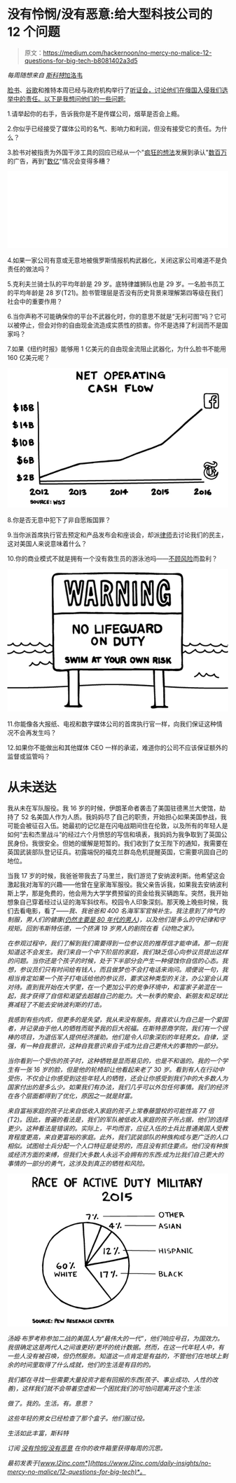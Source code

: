 # 没有怜悯/没有恶意:给大型科技公司的 12 个问题

> 原文：<https://medium.com/hackernoon/no-mercy-no-malice-12-questions-for-big-tech-b8081402a3d5>

*每周随想来自* [*斯科特*加洛韦](https://medium.com/u/a76508074bec?source=post_page-----b8081402a3d5--------------------------------)

[脸书](https://hackernoon.com/tagged/facebook)、[谷歌](https://hackernoon.com/tagged/google)和推特本周已经与政府机构举行了[听证会，讨论他们在俄国入侵我们选举中的责任。以下是我想问他们的一些问题:](https://www.washingtonpost.com/news/the-switch/wp/2017/10/31/facebook-google-and-twitter-are-set-to-testify-on-capitol-hill-heres-what-to-expect/?utm_term=.b0dcfd65c367)

1.请举起你的右手，告诉我你是不是传媒公司，烟草是否会上瘾。

2.你似乎已经接受了媒体公司的名气、影响力和利润，但没有接受它的责任。为什么？

3.脸书对被指责为外国干涉工具的回应已经从一个"[疯狂的想法](https://www.theguardian.com/technology/2016/nov/10/facebook-fake-news-us-election-mark-zuckerberg-donald-trump)发展到承认"[数百万](https://www.theverge.com/2017/10/2/16405974/facebook-russian-election-ads-10-million-viewers)的广告，再到"[数亿](https://www.nytimes.com/2017/10/30/technology/facebook-google-russia.html?_r=1)"情况会变得多糟？

![](img/c1d4400f6daf006234d598c697d65243.png)

4.如果一家公司有意或无意地被俄罗斯情报机构武器化，关闭这家公司难道不是负责任的做法吗？

5.克利夫兰骑士队的平均年龄是 29 岁。底特律雄狮队也是 29 岁。一名脸书员工的平均年龄是 28 岁(T21)。脸书管理层是否没有历史背景来理解第四等级在我们社会中的重要作用？

6.当你声称不可能确保你的平台不武器化时，你的意思不就是“无利可图”吗？它可以被停止，但会对你的自由现金流造成实质性的损害。你不是选择了利润而不是国家吗？

7.如果《纽约时报》能够用 1 亿美元的自由现金流阻止武器化，为什么脸书不能用 160 亿美元呢？

![](img/8a5a34402c3c9931feb314c7bcdb82ab.png)

8.你是否无意中犯下了非自愿叛国罪？

9.当你派首席执行官去预定和产品发布会和座谈会，却派[律师](https://www.recode.net/2017/10/31/16562342/facebook-russia-congress-google-twitter-lawyers-ads)去讨论我们的民主，这对美国人来说意味着什么？

10.你的商业模式不就是拥有一个没有救生员的游泳池吗——[不顾](http://www.reuters.com/article/us-facebook-results/facebook-profit-soars-with-no-sign-of-impact-from-russia-scandal-idUSKBN1D15SS)[风险](https://www.washingtonpost.com/business/economy/russians-took-a-page-from-corporate-america-by-using-facebook-tool-to-id-and-influence-voters/2017/10/02/681e40d8-a7c5-11e7-850e-2bdd1236be5d_story.html?utm_term=.ee55a821a552)而盈利？

![](img/bbf1f8666a67ba71d88aa8cf966950f5.png)

11.你能像各大报纸、电视和数字媒体公司的首席执行官一样，向我们保证这种情况不会再发生吗？

12.如果你不能做出和其他媒体 CEO 一样的承诺，难道你的公司不应该保证额外的监督或监管吗？

# 从未送达

我从未在军队服役。我 16 岁的时候，伊朗革命者袭击了美国驻德黑兰大使馆，劫持了 52 名美国人作为人质。我妈妈尽了自己的职责，开始担心如果美国参战，我可能会被征召入伍。她最初的记忆是在闪电战期间住在伦敦，以及所有的年轻人是如何“去和杰里战斗”的经过六个月愤怒的写信和填表，我妈妈为我争取到了英国公民身份。我很安全。但她的缓解是短暂的。我们收到了女王陛下的通知，我需要在英国武装部队登记征兵。初露端倪的福克兰群岛危机提醒英国，它需要巩固自己的地位。

当我 17 岁的时候，我爸爸带我去了马里兰，我们游览了安纳波利斯。他希望这会激起我对海军的兴趣——他曾在皇家海军服役。我父亲告诉我，如果我去安纳波利斯上学，那是免费的，他会用为大学学费预留的资金给我买辆跑车。突然，我开始想象自己穿着经过认证的海军斜纹布。校园令人印象深刻。那天晚上晚些时候，我们去看电影，看了[](https://www.youtube.com/watch?v=y1Mk7idVfcA)*——我、我爸爸和 400 名海军军官候补生。我注意到了帅气的制服，男人们的健康([仍然主要是 80 年代的男人](https://www.washingtonpost.com/news/grade-point/wp/2016/03/04/forty-years-of-women-at-the-u-s-naval-academy/?utm_term=.bf21abad2a6b))，以及他们是多么的守纪律和守规矩。回到韦斯特伍德，一个挤满 19 岁男人的剧院在看《动物之家》。*

*在参观过程中，我们了解到我们需要得到一位参议员的推荐信才能申请。那一刻我知道这不会发生。我们来自一个中下阶层的家庭，我们缺乏信心向参议员提出这样的问题。当你还是个孩子的时候，处于下半部分会产生一种侵蚀你自信的心态。我想，参议员们只有时间给有钱人，而且做梦也不会打电话来询问。顺便说一句，我相当肯定如果一个孩子打电话给他的参议员，要求这种类型的关注，办公室会认真对待。直到我开始在大学里，在一个更加公平的竞争环境中，和富家子弟混在一起，我才获得了自信和渴望去超越自己的能力。大一秋季的聚会、新朋友和足球比赛减轻了不能去安纳波利斯的打击。*

*我感到有些内疚，但更多的是失望，我从来没有服务。我喜欢认为自己是一个爱国者，并记录由于他人的牺牲而赋予我的巨大祝福。在斯特恩商学院，我们有一个很棒的项目，为退伍军人提供经济援助。他们是令人印象深刻的年轻男女。自律，坚强，有一种自我意识，这种自我意识来自于成为比自己更伟大的事物的一部分。*

*当你看到一个受伤的孩子时，这种牺牲是显而易见的，也是不和谐的。我的一个学生有一张 16 岁的脸，但是他的轮椅却让他看起来老了 30 岁。看到有人在行动中受伤，不仅会让你感受到这些年轻人的牺牲，还会让你感受到我们中的大多数人为国家付出的是多么少。如果我们有办法，我们几乎可以外包任何事情。我们的经济在各个层面都得到了优化，原因之一就是财富。*

*来自富裕家庭的孩子比来自低收入家庭的孩子上常春藤盟校的可能性高 77 倍(T2)。因此，普遍的看法是，我们的军队被低收入家庭的孩子所占据，他们的选择更少。这种看法是错误的。实际上，平均而言，应征入伍的士兵比普通美国人受教育程度更高，来自更富裕的家庭。此外，我们武装部队的种族构成与更广泛的人口相似。试图给士兵分配一个人口特征是徒劳的，而且没有抓住要点。他们没有种族或经济方面的束缚，但我们大多数人永远不会拥有的东西:成为比我们自己更大的事情的一部分的勇气，这涉及到真正的牺牲和风险。*

*![](img/72bec7e498c5aeb6e112ee29d62f432a.png)*

*汤姆·布罗考称参加二战的美国人为“最伟大的一代”，他们响应号召，为国效力。我很确定这是两代人之间谁更好/更坏的统计数据。然而，在这一代年轻人中，有一些人没有被召唤，但仍然服务。知道这一点肯定是有益的，不管他们在地球上剩余的时间里取得了什么成就，他们的生活是有目的的。*

*我们都在寻找一些需要大量投资才能有回报的东西(孩子、事业成功、人性的改善)，这样我们就不会带着空虚和一个困扰我们的可怕问题离开这个生活:*

*做了。我的。生活。有。意思？*

*这些年轻的男女已经检查了那个盒子。他们服过役。*

 *生活如此丰富，斯科特*

**订阅* [*没有怜悯/没有恶意*](https://www.l2inc.com/daily-insights/no-mercy-no-malice?utm_source=mediumblog&utm_medium=mediumblog&utm_content=tethered&utm_campaign=mediumblog) *在你的收件箱里获得每周的沉思。**

**最初发表于*[*www.l2inc.com*](https://www.l2inc.com/daily-insights/no-mercy-no-malice/12-questions-for-big-tech)*。**